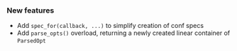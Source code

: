 ### New features

* Add `spec_for(callback, ...)` to simplify creation of conf specs
* Add `parse_opts()` overload, returning a newly created linear container of `ParsedOpt`
